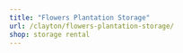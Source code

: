```yaml
---
title: "Flowers Plantation Storage"
url: /clayton/flowers-plantation-storage/
shop: storage rental
---
```

